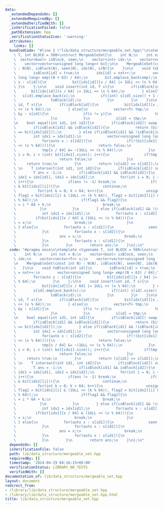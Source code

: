```yaml
---
data:
  _extendedDependsOn: []
  _extendedRequiredBy: []
  _extendedVerifiedWith: []
  _isVerificationFailed: false
  _pathExtension: hpp
  _verificationStatusIcon: ':warning:'
  attributes:
    links: []
  bundledCode: "#line 2 \"lib/data_structure/mergeable_set.hpp\"\n\ntemplate <typename\
    \ T, int BLOCK = 500>\nstruct MergeableSet{\n    int N;\n    int nxt = 0;\n  \
    \  vector<bool> isBlock, seen;\n    vector<int> idx;\n    vector<vector<T>> s;\n\
    \    vector<vector<unsigned long long>> bit;\n\n    MergeableSet(const int N)\
    \ : N(N), isBlock(N), seen(N), idx(N), s(N){\n    }\n\n    void toBlock(int id){\n\
    \        isBlock[id] = true;\n        idx[id] = nxt++;\n        vector<unsigned\
    \ long long> emp((N + 63) / 64);\n        bit.emplace_back(emp);\n        for(auto\
    \ x : s[id]){\n            bit[idx[id]][x / 64] |= 1ULL << (x % 64);\n       \
    \ }\n    };\n\n    void insert(int id, T x){\n        if(isBlock[id]){\n     \
    \       bit[idx[id]][x / 64] |= 1ULL << (x % 64);\n        } else{\n         \
    \   s[id].emplace_back(x);\n            if((int) s[id].size() + 1 >= BLOCK){\n\
    \                toBlock(id);\n            }\n        }\n    }\n\n    void erase(int\
    \ id, T x){\n        if(isBlock[id]){\n            bit[idx[id]][x / 64] &= ~(1ULL\
    \ << (x % 64));\n        } else{\n            vector<T> tmp;\n            for(auto\
    \ &y : s[id]){\n                if(x != y){\n                    tmp.emplace_back(y);\n\
    \                }\n            }\n            s[id] = tmp;\n        }\n    }\n\
    \n    bool equal(int id1, int id2){\n        if(isBlock[id2]) swap(id1, id2);\n\
    \        if(isBlock[id1] && isBlock[id2]){\n            return (bit[idx[id1]]\
    \ == bit[idx[id2]]);\n        } else if(isBlock[id1] && !isBlock[id2]){\n    \
    \        int idx1 = idx[id1];\n            vector<unsigned long long> tmp = bit[idx1];\n\
    \            for(auto x : s[id2]){\n                if(!(bit[idx1][x / 64] & (1ULL\
    \ << (x % 64)))){\n                    return false;\n                }\n    \
    \            tmp[x / 64] &= ~(1ULL << (x % 64));\n            }\n            for(int\
    \ i = 0; i < (int) bit[idx1].size(); i++){\n                if(tmp[i] != 0ULL){\n\
    \                    return false;\n                }\n            }\n       \
    \     return true;\n        }\n        return (s[id1] == s[id2]);\n    }\n   \
    \ \n    T intersect(int id1, int id2){\n        if(isBlock[id2]) swap(id1, id2);\n\
    \        T ans = -1;\n        if(isBlock[id1] && isBlock[id2]){\n            int\
    \ idx1 = idx[id1], idx2 = idx[id2];\n            for(int i = 0; i < (int) bit[idx1].size();\
    \ i++){\n                if(ans != -1) break;\n                if(!(bit[idx1][i]\
    \ & bit[idx2][i])){\n                    continue;\n                }\n      \
    \          for(int k = 0; k < 64; k++){\n                    unsigned long long\
    \ flag1 = bit[idx1][i] & (1ULL << (k % 64)), flag2 = bit[idx2][i] & (1ULL << (k\
    \ % 64));\n                    if(flag1 && flag2){\n                        ans\
    \ = i * 64 + k;\n                        break;\n                    }\n     \
    \           }\n            }\n        } else if(isBlock[id1] && !isBlock[id2]){\n\
    \            int idx1 = idx[id1];\n            for(auto x : s[id2]){\n       \
    \         if(bit[idx1][x / 64] & (1ULL << (x % 64))){\n                    ans\
    \ = x;\n                    break;\n                }\n            }\n       \
    \ } else{\n            for(auto x : s[id1]){\n                seen[x] = true;\n\
    \            }\n            for(auto x : s[id2]){\n                if(seen[x]){\n\
    \                    ans = x;\n                    break;\n                }\n\
    \            }\n            for(auto x : s[id1]){\n                seen[x] = false;\n\
    \            }\n        }\n        return ans;\n    }\n};\n"
  code: "#pragma once\n\ntemplate <typename T, int BLOCK = 500>\nstruct MergeableSet{\n\
    \    int N;\n    int nxt = 0;\n    vector<bool> isBlock, seen;\n    vector<int>\
    \ idx;\n    vector<vector<T>> s;\n    vector<vector<unsigned long long>> bit;\n\
    \n    MergeableSet(const int N) : N(N), isBlock(N), seen(N), idx(N), s(N){\n \
    \   }\n\n    void toBlock(int id){\n        isBlock[id] = true;\n        idx[id]\
    \ = nxt++;\n        vector<unsigned long long> emp((N + 63) / 64);\n        bit.emplace_back(emp);\n\
    \        for(auto x : s[id]){\n            bit[idx[id]][x / 64] |= 1ULL << (x\
    \ % 64);\n        }\n    };\n\n    void insert(int id, T x){\n        if(isBlock[id]){\n\
    \            bit[idx[id]][x / 64] |= 1ULL << (x % 64);\n        } else{\n    \
    \        s[id].emplace_back(x);\n            if((int) s[id].size() + 1 >= BLOCK){\n\
    \                toBlock(id);\n            }\n        }\n    }\n\n    void erase(int\
    \ id, T x){\n        if(isBlock[id]){\n            bit[idx[id]][x / 64] &= ~(1ULL\
    \ << (x % 64));\n        } else{\n            vector<T> tmp;\n            for(auto\
    \ &y : s[id]){\n                if(x != y){\n                    tmp.emplace_back(y);\n\
    \                }\n            }\n            s[id] = tmp;\n        }\n    }\n\
    \n    bool equal(int id1, int id2){\n        if(isBlock[id2]) swap(id1, id2);\n\
    \        if(isBlock[id1] && isBlock[id2]){\n            return (bit[idx[id1]]\
    \ == bit[idx[id2]]);\n        } else if(isBlock[id1] && !isBlock[id2]){\n    \
    \        int idx1 = idx[id1];\n            vector<unsigned long long> tmp = bit[idx1];\n\
    \            for(auto x : s[id2]){\n                if(!(bit[idx1][x / 64] & (1ULL\
    \ << (x % 64)))){\n                    return false;\n                }\n    \
    \            tmp[x / 64] &= ~(1ULL << (x % 64));\n            }\n            for(int\
    \ i = 0; i < (int) bit[idx1].size(); i++){\n                if(tmp[i] != 0ULL){\n\
    \                    return false;\n                }\n            }\n       \
    \     return true;\n        }\n        return (s[id1] == s[id2]);\n    }\n   \
    \ \n    T intersect(int id1, int id2){\n        if(isBlock[id2]) swap(id1, id2);\n\
    \        T ans = -1;\n        if(isBlock[id1] && isBlock[id2]){\n            int\
    \ idx1 = idx[id1], idx2 = idx[id2];\n            for(int i = 0; i < (int) bit[idx1].size();\
    \ i++){\n                if(ans != -1) break;\n                if(!(bit[idx1][i]\
    \ & bit[idx2][i])){\n                    continue;\n                }\n      \
    \          for(int k = 0; k < 64; k++){\n                    unsigned long long\
    \ flag1 = bit[idx1][i] & (1ULL << (k % 64)), flag2 = bit[idx2][i] & (1ULL << (k\
    \ % 64));\n                    if(flag1 && flag2){\n                        ans\
    \ = i * 64 + k;\n                        break;\n                    }\n     \
    \           }\n            }\n        } else if(isBlock[id1] && !isBlock[id2]){\n\
    \            int idx1 = idx[id1];\n            for(auto x : s[id2]){\n       \
    \         if(bit[idx1][x / 64] & (1ULL << (x % 64))){\n                    ans\
    \ = x;\n                    break;\n                }\n            }\n       \
    \ } else{\n            for(auto x : s[id1]){\n                seen[x] = true;\n\
    \            }\n            for(auto x : s[id2]){\n                if(seen[x]){\n\
    \                    ans = x;\n                    break;\n                }\n\
    \            }\n            for(auto x : s[id1]){\n                seen[x] = false;\n\
    \            }\n        }\n        return ans;\n    }\n};\n"
  dependsOn: []
  isVerificationFile: false
  path: lib/data_structure/mergeable_set.hpp
  requiredBy: []
  timestamp: '2024-04-29 04:16:15+09:00'
  verificationStatus: LIBRARY_NO_TESTS
  verifiedWith: []
documentation_of: lib/data_structure/mergeable_set.hpp
layout: document
redirect_from:
- /library/lib/data_structure/mergeable_set.hpp
- /library/lib/data_structure/mergeable_set.hpp.html
title: lib/data_structure/mergeable_set.hpp
---
```

